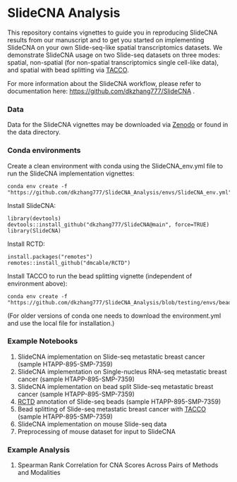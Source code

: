 # SlideCNA Analysis

This repository contains vignettes to guide you in reproducing SlideCNA results from our manuscript and to get you started on implementing SlideCNA on your own Slide-seq-like spatial transcriptomics datasets. We demonstrate SlideCNA usage on two Slide-seq datasets on three modes: spatial, non-spatial (for non-spatial transcriptomics single cell-like data), and spatial with bead splitting via [TACCO](https://www.nature.com/articles/s41587-023-01657-3).

For more information about the SlideCNA workflow, please refer to documentation here: https://github.com/dkzhang777/SlideCNA .

### Data
Data for the SlideCNA vignettes may be downloaded via [Zenodo](https://doi.org/10.5281/zenodo.10658097) or found in the data directory.

### Conda environments
Create a clean environment with conda using the SlideCNA_env.yml file to run the SlideCNA implementation vignettes:
```
conda env create -f "https://github.com/dkzhang777/SlideCNA_Analysis/envs/SlideCNA_env.yml"
```

Install SlideCNA:
```
library(devtools)
devtools::install_github("dkzhang777/SlideCNA@main", force=TRUE)
library(SlideCNA)
```

Install RCTD:
```
install.packages("remotes")
remotes::install_github("dmcable/RCTD")
```

Install TACCO to run the bead splitting vignette (independent of environment above):
```
conda env create -f "https://github.com/dkzhang777/SlideCNA_Analysis/blob/testing/envs/bead_split_env.yml"
```

(For older versions of conda one needs to download the environment.yml and use the local file for installation.)

### Example Notebooks
1. SlideCNA implementation on Slide-seq metastatic breast cancer (sample HTAPP-895-SMP-7359)
2. SlideCNA implementation on Single-nucleus RNA-seq metastatic breast cancer (sample HTAPP-895-SMP-7359)
3. SlideCNA implementation on bead split Slide-seq metastatic breast cancer (sample HTAPP-895-SMP-7359)
4. [RCTD](https://doi.org/10.1038/s41587-021-00830-w) annotation of Slide-seq beads (sample HTAPP-895-SMP-7359)
5. Bead splitting of Slide-seq metastatic breast cancer with [TACCO](https://www.nature.com/articles/s41587-023-01657-3) (sample HTAPP-895-SMP-7359)
6. SlideCNA implementation on mouse Slide-seq data
7. Preprocessing of mouse dataset for input to SlideCNA

### Example Analysis
1. Spearman Rank Correlation for CNA Scores Across Pairs of Methods and Modalities